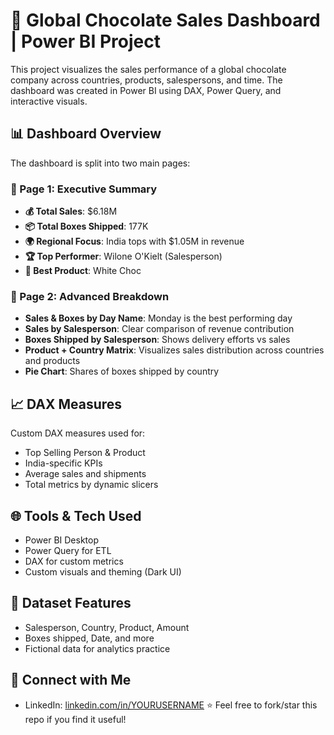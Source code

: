 # 🍫 Global Chocolate Sales Dashboard | Power BI Project

This project visualizes the sales performance of a global chocolate company across countries, products, salespersons, and time. The dashboard was created in Power BI using DAX, Power Query, and interactive visuals.

## 📊 Dashboard Overview

The dashboard is split into two main pages:

### 📌 Page 1: Executive Summary
- **💰 Total Sales**: $6.18M
- **📦 Total Boxes Shipped**: 177K
- **🌍 Regional Focus**: India tops with $1.05M in revenue
- **🏆 Top Performer**: Wilone O'Kielt (Salesperson)
- **🍫 Best Product**: White Choc

### 📌 Page 2: Advanced Breakdown
- **Sales & Boxes by Day Name**: Monday is the best performing day
- **Sales by Salesperson**: Clear comparison of revenue contribution
- **Boxes Shipped by Salesperson**: Shows delivery efforts vs sales
- **Product + Country Matrix**: Visualizes sales distribution across countries and products
- **Pie Chart**: Shares of boxes shipped by country

## 📈 DAX Measures

Custom DAX measures used for:
- Top Selling Person & Product
- India-specific KPIs
- Average sales and shipments
- Total metrics by dynamic slicers

## 🌐 Tools & Tech Used

- Power BI Desktop
- Power Query for ETL
- DAX for custom metrics
- Custom visuals and theming (Dark UI)

## 📁 Dataset Features

- Salesperson, Country, Product, Amount
- Boxes shipped, Date, and more
- Fictional data for analytics practice

## 🔗 Connect with Me

- LinkedIn: [linkedin.com/in/YOURUSERNAME](https://www.linkedin.com/in/nomula-vishal-2651681bb/)
⭐ Feel free to fork/star this repo if you find it useful!
